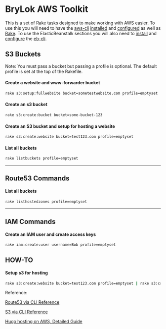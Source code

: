 # BryLok AWS Toolkit

This is a set of Rake tasks designed to make working with AWS easier.  To use this you will need to have the [aws-cli](https://aws.amazon.com/cli/) [installed](http://docs.aws.amazon.com/cli/latest/userguide/installing.html) and [configured](http://docs.aws.amazon.com/cli/latest/userguide/cli-chap-getting-started.html) as well as [Rake](https://github.com/ruby/rake#installation). To use the ElasticBeanstalk sections you will also need to [install](http://docs.aws.amazon.com/elasticbeanstalk/latest/dg/eb-cli3-install.html) and [configure](http://docs.aws.amazon.com/elasticbeanstalk/latest/dg/eb-cli3-configuration.html) the [eb-cli](http://docs.aws.amazon.com/elasticbeanstalk/latest/dg/eb3-cmd-commands.html).


## S3 Buckets

Note: You must pass a bucket but passing a profile is optional.  The default profile is set at the top of the Rakefile.

#### Create a website and www-forwarder bucket

```sh
rake s3:setup:fullwebsite bucket=sometestwebsite.com profile=emptyset
```

#### Create an s3 bucket

```sh
rake s3:create:bucket bucket=some-bucket-123
```

#### Create an S3 bucket and setup for hosting a website

```sh
rake s3:create:website bucket=test123.com profile=emptyset
```

#### List all buckets

```sh
rake listbuckets profile=emptyset
```

--------

## Route53 Commands

#### List all buckets

```sh
rake listhostedzones profile=emptyset
```

--------

## IAM Commands

#### Create an IAM user and create access keys

```sh
rake iam:create:user username=Bob profile=emptyset
```




## HOW-TO

#### Setup s3 for hosting
```sh
rake s3:create:website bucket=test123.com profile=emptyset | rake s3:create:forwarder bucket=www.test123.com forward=test123.com profile=emptyset
```



Reference:

[Route53 via CLI Reference](https://realguess.net/2013/12/06/amazon-route-53-via-command-line/)

[S3 via CLI Reference](https://snippets.aktagon.com/snippets/679-how-to-use-the-aws-command-line-interface)

[Hugo hosting on AWS, Detailed Guide](https://lustforge.com/2016/02/27/hosting-hugo-on-aws/)
